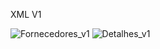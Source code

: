 XML V1

![Fornecedores_v1](/uploads/fb8e2969d0e9eb5ffdd2be3539cff4f9/Fornecedores_v1.jpg) ![Detalhes_v1](/uploads/c5749ce5f449fe72b37d1bf5a5d533d7/Detalhes_v1.jpg)








